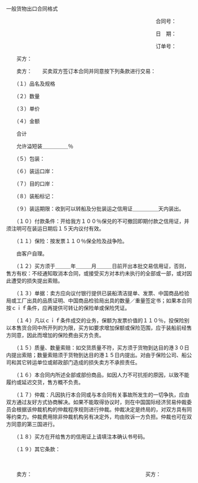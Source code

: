 



一般货物出口合同格式



 

　　　　　　　　　　　　　　　　　　　　　　　　　　　　　合同号：

　　　　　　　　　　　　　　　　　　　　　　　　　　　　　日　期：

　　　　　　　　　　　　　　　　　　　　　　　　　　　　　订单号：

　　买方：

　　卖方：　　买卖双方签订本合同并同意按下列条款进行交易：

　　（１）品名及规格

　　（２）数量

　　（３）单价

　　（４）金额

　　合计

　　允许溢短装＿＿＿＿＿％

　　（５）包装：

　　（６）装运口岸：

　　（７）目的口岸：

　　（８）装船标记：

　　（９）装运期限：收到可以转船及分批装运之信用证＿＿＿＿＿天内装出。

　　（１０）付款条件：开给我方１００％保兑的不可撤回即期付款之信用证，并须注明可在装运日期后１５天内议付有效。

　　（１１）保险：按发票１１０％保全险及战争险。

　　由客户自理。

　　（１２）买方须于＿＿＿年＿＿＿月＿＿＿日前开出本批交易信用证，否则，售方有权：不经通知取消本合同，或接受买方对本约未执行的全部或一部，或对因此遭受的损失提出索赔。

　　（１３）单据：卖方应向议付银行提供已装船清洁提单、发票、中国商品检验局或工厂出具的品质证明、中国商品检验局出具的数量／重量签定书；如果本合同按ｃｉｆ条件，应再提供可转让的保险单或保险凭证。

　　（１４）凡以ｃｉｆ条件成交的业务，保额为发票价值的１１０％，投保险别以本售货合同中所开列的为限，买方如要求增加保额或保险范围，应于装船前经售方同意，因此而增加的保险费由买方负责。

　　（１５）质量、数量索赔：如交货质量不符，买方须于货物到达目的港３０日内提出索赔；数量索赔须于货物到达目的港１５日内提出。对由于保险公司、船公司和其它转运单位或邮政部门造成的损失卖方不承担责任。

　　（１６）本合同内所述全部或部份商品，如因人力不可抗拒的原因，以致不能履约或延迟交货，售方概不负责。

　　（１７）仲裁：凡因执行本合同或与本合同有关事故所发生的一切争执，应由双方通过友好方式协商解决。如果不能取得协议时，则在中国国际经济贸易仲裁委员会根据该仲裁机构的仲裁程序规则进行仲裁。仲裁决定是终局的，对双方具有同等约束力。仲裁费用除非仲裁机构另有决定外，均由败诉一方负担。仲裁也可在双方同意的第三国进行。

　　（１８）买方在开给售方的信用证上请填注本确认书号码。

　　（１９）其它条款：　　

　　

　　卖方：　　　　　　　　　　　　　　　　　　　　　　买方：